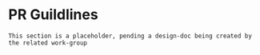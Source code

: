 # PR Guildlines

```admonish warning "Attention: Placeholder!"
This section is a placeholder, pending a design-doc being created by the related work-group
```
